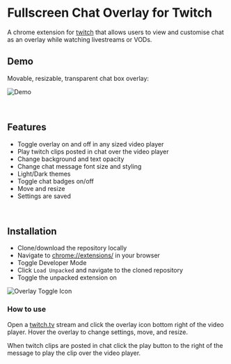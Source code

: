 # Fullscreen Chat Overlay for Twitch

A chrome extension for [twitch](https://www.twitch.tv/) that allows users to view and customise chat as an overlay while watching livestreams or VODs.

## Demo

Movable, resizable, transparent chat box overlay:

![Demo](https://i.imgur.com/K25YQbP.png)

<br>

## Features
- Toggle overlay on and off in any sized video player
- Play twitch clips posted in chat over the video player
- Change background and text opacity
- Change chat message font size and styling
- Light/Dark themes
- Toggle chat badges on/off
- Move and resize
- Settings are saved

<br>

## Installation

- Clone/download the repository locally
- Navigate to [chrome://extensions/](chrome://extensions/) in your browser
- Toggle Developer Mode
- Click `Load Unpacked` and navigate to the cloned repository
- Toggle the unpacked extension on

![Overlay Toggle Icon](https://i.imgur.com/CXFmi92.png)

### How to use
 Open a [twitch.tv](https://www.twitch.tv/) stream and click the overlay icon bottom right of the video player. Hover the overlay to change settings, move, and resize.

 When twitch clips are posted in chat click the play button to the right of the message to play the clip over the video player.